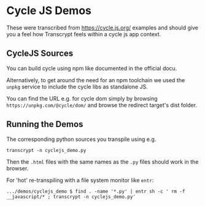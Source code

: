# Cycle JS Demos

These were transcribed from https://cycle.js.org/ examples and should give you
a feel how Transcrypt feels within a cycle js app context.


## CycleJS Sources

You can build cycle using npm like documented in the official docu.

Alternatively, to get around the need for an npm toolchain we used the
`unpkg` service to include the cycle libs as standalone JS.

You can find the URL e.g. for cycle dom simply by browsing
`https://unpkg.com/@cycle/dom/` and browse the redirect target's dist folder.



## Running the Demos

The corresponding python sources you transpile using e.g.

```
transcrypt -n cyclejs_demo.py
```


Then the `.html` files with the same names as the `.py` files should work in
the browser.


For 'hot' re-transpiling with a file system monitor like `entr`:

```
.../demos/cyclejs_demo $ find . -name '*.py' | entr sh -c ' rm -f __javascript/* ; transcrypt -n cyclejs_demo.py'
```



